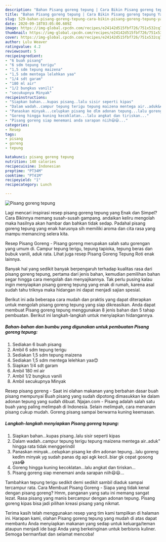 ```yaml
---
description: "Bahan Pisang goreng tepung | Cara Bikin Pisang goreng tepung Yang Sempurna"
title: "Bahan Pisang goreng tepung | Cara Bikin Pisang goreng tepung Yang Sempurna"
slug: 529-bahan-pisang-goreng-tepung-cara-bikin-pisang-goreng-tepung-yang-sempurna
date: 2020-09-18T03:05:00.609Z
image: https://img-global.cpcdn.com/recipes/e24142d515fbf726/751x532cq70/pisang-goreng-tepung-foto-resep-utama.jpg
thumbnail: https://img-global.cpcdn.com/recipes/e24142d515fbf726/751x532cq70/pisang-goreng-tepung-foto-resep-utama.jpg
cover: https://img-global.cpcdn.com/recipes/e24142d515fbf726/751x532cq70/pisang-goreng-tepung-foto-resep-utama.jpg
author: Lulu Weaver
ratingvalue: 4.2
reviewcount: 5
recipeingredient:
- "6 buah pisang"
- "6 sdm tepung terigu"
- "1,5 sdm tepung maizena"
- "1,5 sdm mentega lelehkan yaa"
- "1/4 sdt garam"
- "180 ml air"
- "1/2 bungkus vanili"
- "secukupnya Minyak"
recipeinstructions:
- "Siapkan bahan...kupas pisang..lalu sisir seperti kipas"
- "Dalam wadah..campur tepung terigu tepung maizena mentega air..aduk&#34; hingga rata tidak menggerindil"
- "Panaskan minyak...celupkan pisang ke dlm adonan tepung...lalu goreng kedlm minyak yg sudah panas dg api agk kecil..biar gk cepat gosong yaa😂"
- "Goreng hingga kuning kecoklatan...lalu angkat dan tiriskan..."
- "Pisang goreng siap menemani anda sarapan niih😃😃..."
categories:
- Resep
tags:
- pisang
- goreng
- tepung

katakunci: pisang goreng tepung 
nutrition: 140 calories
recipecuisine: Indonesian
preptime: "PT34M"
cooktime: "PT41M"
recipeyield: "1"
recipecategory: Lunch

---
```



![Pisang goreng tepung](https://img-global.cpcdn.com/recipes/e24142d515fbf726/751x532cq70/pisang-goreng-tepung-foto-resep-utama.jpg)

Lagi mencari inspirasi resep pisang goreng tepung yang Enak dan Simpel? Cara Bikinnya memang susah-susah gampang. andaikan keliru mengolah maka hasilnya akan hambar dan bahkan tidak sedap. Padahal pisang goreng tepung yang enak harusnya sih memiliki aroma dan cita rasa yang mampu memancing selera kita.

Resep Pisang Goreng - Pisang goreng merupakan salah satu gorengan yang umum di. Campur tepung terigu, tepung tapioka, tepung beras dan bubuk vanili, aduk rata. Lihat juga resep Pisang Goreng Tepung Roti enak lainnya.

Banyak hal yang sedikit banyak berpengaruh terhadap kualitas rasa dari pisang goreng tepung, pertama dari jenis bahan, kemudian pemilihan bahan segar hingga cara mengolah dan menyajikannya. Tak perlu pusing kalau ingin menyiapkan pisang goreng tepung yang enak di rumah, karena asal sudah tahu triknya maka hidangan ini dapat menjadi sajian spesial.


Berikut ini ada beberapa cara mudah dan praktis yang dapat diterapkan untuk mengolah pisang goreng tepung yang siap dikreasikan. Anda dapat membuat Pisang goreng tepung menggunakan 8 jenis bahan dan 5 tahap pembuatan. Berikut ini langkah-langkah untuk menyiapkan hidangannya.

<!--inarticleads1-->

##### Bahan-bahan dan bumbu yang digunakan untuk pembuatan Pisang goreng tepung:

1. Sediakan 6 buah pisang
1. Ambil 6 sdm tepung terigu
1. Sediakan 1,5 sdm tepung maizena
1. Sediakan 1,5 sdm mentega lelehkan yaa😊
1. Siapkan 1/4 sdt garam
1. Ambil 180 ml air
1. Ambil 1/2 bungkus vanili
1. Ambil secukupnya Minyak


Resep pisang goreng - Saat ini olahan makanan yang berbahan dasar buah pisang mempunyai Buah pisang yang sudah dipotong dimasukkan ke dalam adonan tepung yang sudah dibuat. Njajan.com - Pisang adalah salah satu buah yang paling melimpah di Indonesia. Selain melimpah, cara menanam pisang cukup mudah. Goreng pisang sampai berwarna kuning keemasan. 

<!--inarticleads2-->

##### Langkah-langkah menyiapkan Pisang goreng tepung:

1. Siapkan bahan...kupas pisang..lalu sisir seperti kipas
1. Dalam wadah..campur tepung terigu tepung maizena mentega air..aduk&#34; hingga rata tidak menggerindil
1. Panaskan minyak...celupkan pisang ke dlm adonan tepung...lalu goreng kedlm minyak yg sudah panas dg api agk kecil..biar gk cepat gosong yaa😂
1. Goreng hingga kuning kecoklatan...lalu angkat dan tiriskan...
1. Pisang goreng siap menemani anda sarapan niih😃😃...


Tambahkan tepung terigu sedikit demi sedikit sambil diaduk sampai tercampur rata. Cara Membuat Pisang Goreng - Siapa yang tidak kenal dengan pisang goreng? Hmm, panganan yang satu ini memang sangat lezat. Rasa pisang yang manis bercampur dengan adonan tepung. Pisang goreng kipas bisa jadi pilihan kreasi pisang yang nikmat. 

Terima kasih telah menggunakan resep yang tim kami tampilkan di halaman ini. Harapan kami, olahan Pisang goreng tepung yang mudah di atas dapat membantu Anda menyiapkan makanan yang sedap untuk keluarga/teman ataupun menjadi ide bagi Anda yang berkeinginan untuk berbisnis kuliner. Semoga bermanfaat dan selamat mencoba!
